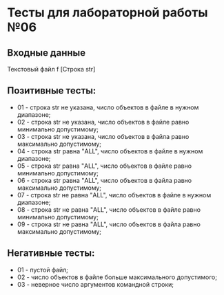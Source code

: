 # Тесты для лабораторной работы №06

## Входные данные
Текстовый файл f
[Строка str] 

## Позитивные тесты:
- 01 - cтрока str не указана, число объектов в файле в нужном диапазоне;
- 02 - cтрока str не указана, число объектов в файле равно минимально допустимому;
- 03 - cтрока str не указана, число объектов в файла равно максимально допустимому;
- 04 - cтрока str равна "ALL", число объектов в файле в нужном диапазоне;
- 05 - cтрока str равна "ALL", число объектов в файле равно минимально допустимому;
- 06 - cтрока str равна "ALL", число объектов в файла равно максимально допустимому;
- 07 - cтрока str не равна "ALL", число объектов в файле в нужном диапазоне;
- 08 - cтрока str не равна "ALL", число объектов в файле равно минимально допустимому;
- 09 - cтрока str не равна "ALL", число объектов в файла равно максимально допустимому;

## Негативные тесты:
- 01 - пустой файл;
- 02 - число объектов в файле больше максимального допустимого;
- 03 - неверное число аргументов командной строки;
